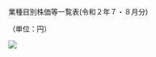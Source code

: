 業種目別株価等一覧表(令和２年７・８月分)

（単位：円）

![](https://www.nta.go.jp/tmp/d15735cc-6708-498f-89d0-75aa8399c371/images/92581936881b6bba46008367aac6d5004340cfd84a4524dc55841f17a858e436.jpg)